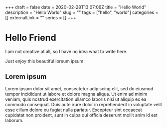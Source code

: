 +++ 
draft = false
date = 2020-02-28T13:07:06Z
title = "Hello World"
description = "Hello World"
slug = "" 
tags = ["hello", "world"]
categories = []
externalLink = ""
series = []
+++

# Hello Friend

I am not creative at all, so I have no idea what to write here.

Just enjoy this beautiful loreum ipsum:

## Lorem ipsum

Lorem ipsum dolor sit amet, consectetur adipiscing elit, sed do eiusmod tempor incididunt ut labore et dolore magna aliqua. Ut enim ad minim veniam, quis nostrud exercitation ullamco laboris nisi ut aliquip ex ea commodo consequat. Duis aute irure dolor in reprehenderit in voluptate velit esse cillum dolore eu fugiat nulla pariatur. Excepteur sint occaecat cupidatat non proident, sunt in culpa qui officia deserunt mollit anim id est laborum.